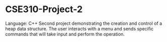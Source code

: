 # CSE310-Project-2
Language: C++
Second project demonstrating the creation and control of a heap data structure. The user interacts with a menu and sends specific commands that will take input and perform the operation.
